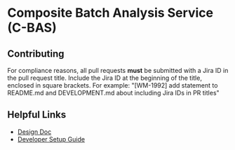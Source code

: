 # Composite Batch Analysis Service (C-BAS)

## Contributing

For compliance reasons, all pull requests **must** be submitted with a Jira ID in the pull request title.
Include the Jira ID at the beginning of the title, enclosed in square brackets.
For example: "[WM-1992] add statement to README.md and DEVELOPMENT.md about including Jira IDs in PR titles" 

## Helpful Links

* [Design Doc](https://docs.google.com/document/d/1Gs73JFcujoEDNRfj8s6rp8XFsqEF2syEQeZa7y9e7JY/edit)
* [Developer Setup Guide](/DEVELOPMENT.md)

